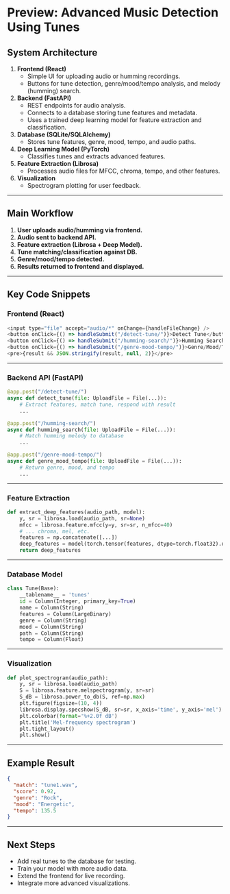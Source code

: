# Preview: Advanced Music Detection Using Tunes

## System Architecture

1. **Frontend (React)**
   - Simple UI for uploading audio or humming recordings.
   - Buttons for tune detection, genre/mood/tempo analysis, and melody (humming) search.
2. **Backend (FastAPI)**
   - REST endpoints for audio analysis.
   - Connects to a database storing tune features and metadata.
   - Uses a trained deep learning model for feature extraction and classification.
3. **Database (SQLite/SQLAlchemy)**
   - Stores tune features, genre, mood, tempo, and audio paths.
4. **Deep Learning Model (PyTorch)**
   - Classifies tunes and extracts advanced features.
5. **Feature Extraction (Librosa)**
   - Processes audio files for MFCC, chroma, tempo, and other features.
6. **Visualization**
   - Spectrogram plotting for user feedback.

---

## Main Workflow

1. **User uploads audio/humming via frontend.**
2. **Audio sent to backend API.**
3. **Feature extraction (Librosa + Deep Model).**
4. **Tune matching/classification against DB.**
5. **Genre/mood/tempo detected.**
6. **Results returned to frontend and displayed.**

---

## Key Code Snippets

### Frontend (React)

```javascript
<input type="file" accept="audio/*" onChange={handleFileChange} />
<button onClick={() => handleSubmit("/detect-tune/")}>Detect Tune</button>
<button onClick={() => handleSubmit("/humming-search/")}>Humming Search</button>
<button onClick={() => handleSubmit("/genre-mood-tempo/")}>Genre/Mood/Tempo</button>
<pre>{result && JSON.stringify(result, null, 2)}</pre>
```

---

### Backend API (FastAPI)

```python
@app.post("/detect-tune/")
async def detect_tune(file: UploadFile = File(...)):
    # Extract features, match tune, respond with result
    ...

@app.post("/humming-search/")
async def humming_search(file: UploadFile = File(...)):
    # Match humming melody to database
    ...

@app.post("/genre-mood-tempo/")
async def genre_mood_tempo(file: UploadFile = File(...)):
    # Return genre, mood, and tempo
    ...
```

---

### Feature Extraction

```python
def extract_deep_features(audio_path, model):
    y, sr = librosa.load(audio_path, sr=None)
    mfcc = librosa.feature.mfcc(y=y, sr=sr, n_mfcc=40)
    # ... chroma, mel, etc.
    features = np.concatenate([...])
    deep_features = model(torch.tensor(features, dtype=torch.float32).unsqueeze(0)).detach().numpy().flatten()
    return deep_features
```

---

### Database Model

```python
class Tune(Base):
    __tablename__ = 'tunes'
    id = Column(Integer, primary_key=True)
    name = Column(String)
    features = Column(LargeBinary)
    genre = Column(String)
    mood = Column(String)
    path = Column(String)
    tempo = Column(Float)
```

---

### Visualization

```python
def plot_spectrogram(audio_path):
    y, sr = librosa.load(audio_path)
    S = librosa.feature.melspectrogram(y, sr=sr)
    S_dB = librosa.power_to_db(S, ref=np.max)
    plt.figure(figsize=(10, 4))
    librosa.display.specshow(S_dB, sr=sr, x_axis='time', y_axis='mel')
    plt.colorbar(format='%+2.0f dB')
    plt.title('Mel-frequency spectrogram')
    plt.tight_layout()
    plt.show()
```

---

## Example Result

```json
{
  "match": "tune1.wav",
  "score": 0.92,
  "genre": "Rock",
  "mood": "Energetic",
  "tempo": 135.5
}
```

---

## Next Steps

- Add real tunes to the database for testing.
- Train your model with more audio data.
- Extend the frontend for live recording.
- Integrate more advanced visualizations.
